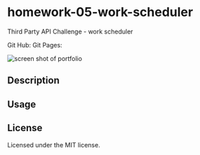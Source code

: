 # homework-05-work-scheduler
Third Party API Challenge - work scheduler

Git Hub:
Git Pages:

![screen shot of portfolio]()

## Description ##



## Usage



## License

Licensed under the MIT license.
